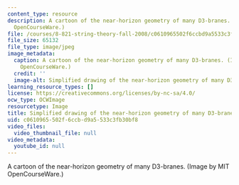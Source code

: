```yaml
---
content_type: resource
description: A cartoon of the near-horizon geometry of many D3-branes. (Image by MIT
  OpenCourseWare.)
file: /courses/8-821-string-theory-fall-2008/c0610965502f6ccbd9a5533c3fb30bf8_8-821f08.jpg
file_size: 65132
file_type: image/jpeg
image_metadata:
  caption: A cartoon of the near-horizon geometry of many D3-branes. (Image by MIT
    OpenCourseWare.)
  credit: ''
  image-alt: Simplified drawing of the near-horizon geometry of many D3-branes.
learning_resource_types: []
license: https://creativecommons.org/licenses/by-nc-sa/4.0/
ocw_type: OCWImage
resourcetype: Image
title: Simplified drawing of the near-horizon geometry of many D3-branes
uid: c0610965-502f-6ccb-d9a5-533c3fb30bf8
video_files:
  video_thumbnail_file: null
video_metadata:
  youtube_id: null
---
```

A cartoon of the near-horizon geometry of many D3-branes. (Image by MIT OpenCourseWare.)